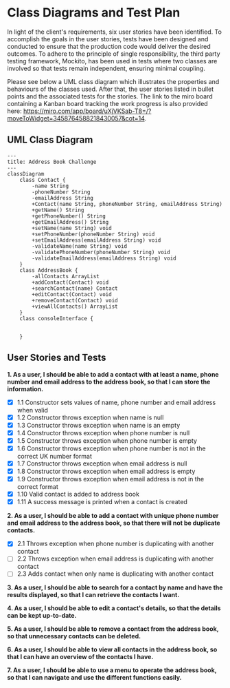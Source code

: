 # Class Diagrams and Test Plan

In light of the client's requirements, six user stories have been identified. To accomplish the goals in the user stories, tests have been designed and conducted to ensure that the production code would deliver the desired outcomes. To adhere to the principle of single responsibility, the third party testing framework, Mockito, has been used in tests where two classes are involved so that tests remain independent, ensuring minimal coupling.

Please see below a UML class diagram which illustrates the properties and behaviours of the classes used. After that, the user stories listed in bullet points and the associated tests for the stories. The link to the miro board containing a Kanban board tracking the work progress is also provided here: https://miro.com/app/board/uXjVKSab-T8=/?moveToWidget=3458764588218430057&cot=14.

## UML Class Diagram

```mermaid
---
title: Address Book Challenge
---
classDiagram
    class Contact {
        -name String
        -phoneNumber String
        -emailAddress String
        +Contact(name String, phoneNumber String, emailAddress String)
        +getName() String
        +getPhoneNumber() String
        +getEmailAddress() String
        +setName(name String) void
        +setPhoneNumber(phoneNumber String) void
        +setEmailAddress(emailAddress String) void
        -validateName(name String) void
        -validatePhoneNumber(phoneNumber String) void
        -validateEmailAddress(emailAddress String) void
    }
    class AddressBook {   
        -allContacts ArrayList
        +addContact(Contact) void
        +searchContact(name) Contact
        +editContact(Contact) void
        +removeContact(Contact) void
        +viewAllContacts() ArrayList
    }
    class consoleInterface {
        
        
    }

```

## User Stories and Tests

**1. As a user, I should be able to add a contact with at least a name, phone number and email address to the address book, so that I can store the information.**
   
- [x] 1.1 Constructor sets values of name, phone number and email address when valid
- [x] 1.2 Constructor throws exception when name is null
- [x] 1.3 Constructor throws exception when name is an empty
- [x] 1.4 Constructor throws exception when phone number is null
- [x] 1.5 Constructor throws exception when phone number is empty
- [x] 1.6 Constructor throws exception when phone number is not in the correct UK number format
- [x] 1.7 Constructor throws exception when email address is null
- [x] 1.8 Constructor throws exception when email address is empty
- [x] 1.9 Constructor throws exception when email address is not in the correct format
- [x] 1.10 Valid contact is added to address book 
- [x] 1.11 A success message is printed when a contact is created

**2. As a user, I should be able to add a contact with unique phone number and email address to the address book, so that there will not be duplicate contacts.**
- [x] 2.1 Throws exception when phone number is duplicating with another contact
- [ ] 2.2 Throws exception when email address is duplicating with another contact
- [ ] 2.3 Adds contact when only name is duplicating with another contact

**3. As a user, I should be able to search for a contact by name and have the results displayed, so that I can retrieve the contacts I want.**

**4. As a user, I should be able to edit a contact's details, so that the details can be kept up-to-date.**

**5. As a user, I should be able to remove a contact from the address book, so that unnecessary contacts can be deleted.**

**6. As a user, I should be able to view all contacts in the address book, so that I can have an overview of the contacts I have.**

**7. As a user, I should be able to use a menu to operate the address book, so that I can navigate and use the different functions easily.**
